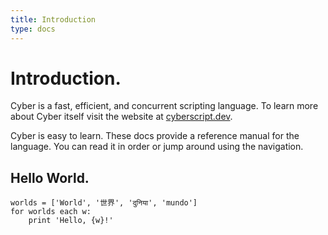```yaml
---
title: Introduction
type: docs
---
```


# Introduction.

Cyber is a fast, efficient, and concurrent scripting language. To learn more about Cyber itself visit the website at [cyberscript.dev](https://cyberscript.dev).

Cyber is easy to learn. These docs provide a reference manual for the language. You can read it in order or jump around using the navigation.

## Hello World.
```cy
worlds = ['World', '世界', 'दुनिया', 'mundo']
for worlds each w:
    print 'Hello, {w}!'
```